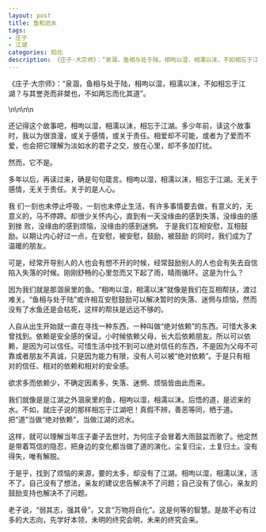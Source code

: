 ```yaml
---
layout: post
title: 鱼和迟水 
tags:
- 庄子
- 江湖
categories: 知北
description: 《庄子·大宗师》：“泉涸，鱼相与处于陆，相呴以湿，相濡以沫，不如相忘于江湖？与其誉尧而非桀也，不如两忘而化其道”。
---
```

《庄子·大宗师》：“泉涸，鱼相与处于陆，相呴以湿，相濡以沫，不如相忘于江湖？与其誉尧而非桀也，不如两忘而化其道”。
 
\n\n\n\n

还记得这个故事吧，相呴以湿，相濡以沫，相忘于江湖。多少年前，读这个故事时，我以为很浪漫，或关于感情，或关于责任。相爱却不可能，或者为了爱而不爱，也会把它理解为淡如水的君子之交，放在心里，却不多加打扰。 

然而，它不是。 

多年以后，再读过来，确是句句箴言。相呴以湿，相濡以沫，相忘于江湖。无关于感情，无关于责任。关于的是人心。 

我 们一刻也未停止呼吸，一刻也未停止生活，有许多事情要去做，有意义的，无意义的，马不停蹄。却很少关怀内心，直到有一天没缘由的感到失落，没缘由的感到挫 败，没缘由的感到烦恼，没缘由的感到迷惘。 于是我们互相安慰，互相鼓励。以期让内心好过一点，在安慰，被安慰，鼓励，被鼓励 的同时，我们成为了温暖的朋友。 

可是，经常开导别人的人也会有想不开的时候，经常鼓励别人的人也会有失去自信陷入失落的时候。刚刚舒畅的心里忽而又下起了雨，晴雨循环。这是为什么？ 

因为我们就是那涸泉里的鱼。“相呴以湿，相濡以沫”就像是我们在互相帮扶，渡过难关。“鱼相与处于陆”或许相互安慰鼓励可以解决暂时的失落、迷惘与烦恼，然而没有了水鱼还是会枯死，这样的帮扶是远远不够的。 

人自从出生开始就一直在寻找一种东西，一种叫做“绝对依赖”的东西。可惜大多未曾找到。依赖是安全感的保证。小时候依赖父母，长大后依赖朋友。所以可以依 赖，是因为可以信任。可惜生活中找不到可以绝对信任的东西，不是因为父母不可靠或者朋友不真诚，只是因为能力有限，没有人可以被“绝对依赖”。于是只有相 对的信任、相对的依赖和相对的安全感。 

欲求多而依赖少，不确定因素多，失落、迷惘、烦恼皆由此而来。 

我们就像是是江湖之外涸泉里的鱼，相呴以湿，相濡以沫。后悟的道，是迟来的水。不如，就庄子说的那样相忘于江湖吧！真假不辨，善恶等同，栖于道。把“道”当做“绝对依赖”，当做江湖的迟水。 

这样，就可以理解当年庄子妻子去世时，为何庄子会冒着大雨鼓盆而歌了。他定然是带着笃信的隐忍，把身边的变化都当做了道的演化，尘复归尘，土复归土。没有得失，唯有解脱。 

于是乎，找到了烦恼的来源，要的太多，却没有了江湖。相呴以湿，相濡以沫，活不了。自己没有了想法，亲友的建议忠告解决不了问题；自己没有了信心，亲友的鼓励支持也解决不了问题。 

老子说，“弱其志，强其骨”，又言“万物将自化”。这是何等的智慧。是故不必有过多的大志向，先学好本领，未明的终究会明，未来的终究会来。
